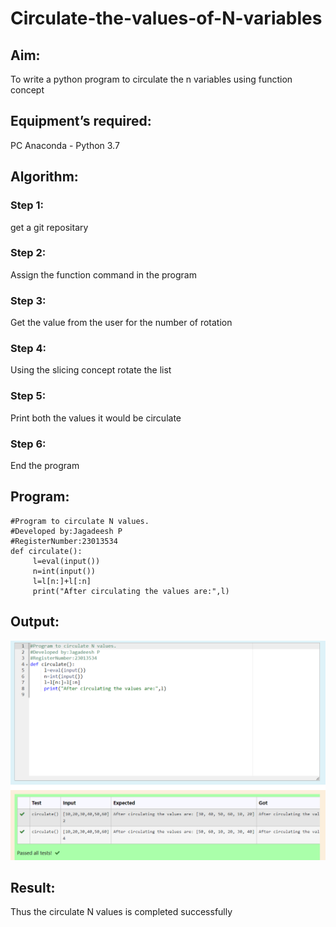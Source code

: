 # Circulate-the-values-of-N-variables
## Aim:
To write a python program to circulate the n variables using function concept
## Equipment’s required:
PC
Anaconda - Python 3.7
## Algorithm: 
### Step 1:
get a git repositary 
### Step 2: 
Assign the function command in the program
### Step 3: 
Get the value from the user for the number of rotation
### Step 4: 
Using the slicing concept rotate the list
### Step 5: 
Print both the values it would be circulate
### Step 6: 
End the program
## Program:
```
#Program to circulate N values.
#Developed by:Jagadeesh P
#RegisterNumber:23013534
def circulate():
     l=eval(input())
     n=int(input())
     l=l[n:]+l[:n]
     print("After circulating the values are:",l)
```

## Output:
![output](<Screenshot 2023-10-26 200317.png>)

## Result:
Thus the  circulate N values is completed successfully
